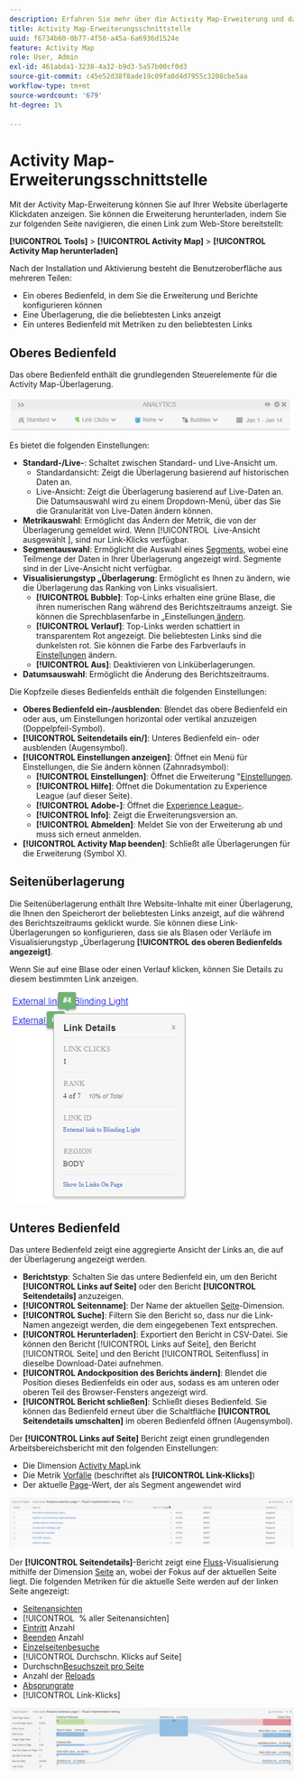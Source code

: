 ```yaml
---
description: Erfahren Sie mehr über die Activity Map-Erweiterung und das Navigieren in ihrer Benutzeroberfläche.
title: Activity Map-Erweiterungsschnittstelle
uuid: f6734b60-0b77-4f50-a45a-6a6936d1524e
feature: Activity Map
role: User, Admin
exl-id: 461abda1-3238-4a32-b9d3-5a57b00cf0d3
source-git-commit: c45e52d38f8ade19c09fa0d4d7955c3208cbe5aa
workflow-type: tm+mt
source-wordcount: '679'
ht-degree: 1%

---
```


# Activity Map-Erweiterungsschnittstelle

Mit der Activity Map-Erweiterung können Sie auf Ihrer Website überlagerte Klickdaten anzeigen. Sie können die Erweiterung herunterladen, indem Sie zur folgenden Seite navigieren, die einen Link zum Web-Store bereitstellt:

**[!UICONTROL Tools]** > **[!UICONTROL Activity Map]** > **[!UICONTROL Activity Map herunterladen]**

Nach der Installation und Aktivierung besteht die Benutzeroberfläche aus mehreren Teilen:

* Ein oberes Bedienfeld, in dem Sie die Erweiterung und Berichte konfigurieren können
* Eine Überlagerung, die die beliebtesten Links anzeigt
* Ein unteres Bedienfeld mit Metriken zu den beliebtesten Links

## Oberes Bedienfeld

Das obere Bedienfeld enthält die grundlegenden Steuerelemente für die Activity Map-Überlagerung.

![Überlagerung](../assets/overlay.png)

Es bietet die folgenden Einstellungen:

* **Standard-/Live-**: Schaltet zwischen Standard- und Live-Ansicht um.
   * Standardansicht: Zeigt die Überlagerung basierend auf historischen Daten an.
   * Live-Ansicht: Zeigt die Überlagerung basierend auf Live-Daten an. Die Datumsauswahl wird zu einem Dropdown-Menü, über das Sie die Granularität von Live-Daten ändern können.
* **Metrikauswahl**: Ermöglicht das Ändern der Metrik, die von der Überlagerung gemeldet wird. Wenn [!UICONTROL &#x200B; Live-Ansicht ausgewählt &#x200B;], sind nur Link-Klicks verfügbar.
* **Segmentauswahl**: Ermöglicht die Auswahl eines [Segments](/help/components/segmentation/seg-overview.md), wobei eine Teilmenge der Daten in Ihrer Überlagerung angezeigt wird. Segmente sind in der Live-Ansicht nicht verfügbar.
* **Visualisierungstyp „Überlagerung**: Ermöglicht es Ihnen zu ändern, wie die Überlagerung das Ranking von Links visualisiert.
   * **[!UICONTROL Bubble]**: Top-Links erhalten eine grüne Blase, die ihren numerischen Rang während des Berichtszeitraums anzeigt. Sie können die Sprechblasenfarbe in „Einstellungen[ ändern](settings.md).
   * **[!UICONTROL Verlauf]**: Top-Links werden schattiert in transparentem Rot angezeigt. Die beliebtesten Links sind die dunkelsten rot. Sie können die Farbe des Farbverlaufs in [Einstellungen](settings.md) ändern.
   * **[!UICONTROL Aus]**: Deaktivieren von Linküberlagerungen.
* **Datumsauswahl**: Ermöglicht die Änderung des Berichtszeitraums.

Die Kopfzeile dieses Bedienfelds enthält die folgenden Einstellungen:

* **Oberes Bedienfeld ein-/ausblenden**: Blendet das obere Bedienfeld ein oder aus, um Einstellungen horizontal oder vertikal anzuzeigen (Doppelpfeil-Symbol).
* **[!UICONTROL Seitendetails ein/]**: Unteres Bedienfeld ein- oder ausblenden (Augensymbol).
* **[!UICONTROL Einstellungen anzeigen]**: Öffnet ein Menü für Einstellungen, die Sie ändern können (Zahnradsymbol):
   * **[!UICONTROL Einstellungen]**: Öffnet die Erweiterung &quot;[Einstellungen](settings.md).
   * **[!UICONTROL Hilfe]**: Öffnet die Dokumentation zu Experience League (auf dieser Seite).
   * **[!UICONTROL Adobe-]**: Öffnet die [Experience League-](https://experienceleaguecommunities.adobe.com/?profile.language=de).
   * **[!UICONTROL Info]**: Zeigt die Erweiterungsversion an.
   * **[!UICONTROL Abmelden]**: Meldet Sie von der Erweiterung ab und muss sich erneut anmelden.
* **[!UICONTROL Activity Map beenden]**: Schließt alle Überlagerungen für die Erweiterung (Symbol X).

## Seitenüberlagerung

Die Seitenüberlagerung enthält Ihre Website-Inhalte mit einer Überlagerung, die Ihnen den Speicherort der beliebtesten Links anzeigt, auf die während des Berichtszeitraums geklickt wurde. Sie können diese Link-Überlagerungen so konfigurieren, dass sie als Blasen oder Verläufe im Visualisierungstyp „Überlagerung **[!UICONTROL des oberen Bedienfelds angezeigt]**.

Wenn Sie auf eine Blase oder einen Verlauf klicken, können Sie Details zu diesem bestimmten Link anzeigen.

![Link-Blase](../assets/link-bubble.png)

## Unteres Bedienfeld

Das untere Bedienfeld zeigt eine aggregierte Ansicht der Links an, die auf der Überlagerung angezeigt werden.

* **Berichtstyp**: Schalten Sie das untere Bedienfeld ein, um den Bericht **[!UICONTROL Links auf Seite]** oder den Bericht **[!UICONTROL Seitendetails]** anzuzeigen.
* **[!UICONTROL Seitenname]**: Der Name der aktuellen [Seite](/help/components/dimensions/page.md)-Dimension.
* **[!UICONTROL Suche]**: Filtern Sie den Bericht so, dass nur die Link-Namen angezeigt werden, die dem eingegebenen Text entsprechen.
* **[!UICONTROL Herunterladen]**: Exportiert den Bericht in CSV-Datei. Sie können den Bericht [!UICONTROL Links auf Seite], den Bericht [!UICONTROL Seite] und den Bericht [!UICONTROL Seitenfluss] in dieselbe Download-Datei aufnehmen.
* **[!UICONTROL Andockposition des Berichts ändern]**: Blendet die Position dieses Bedienfelds ein oder aus, sodass es am unteren oder oberen Teil des Browser-Fensters angezeigt wird.
* **[!UICONTROL Bericht schließen]**: Schließt dieses Bedienfeld. Sie können das Bedienfeld erneut über die Schaltfläche **[!UICONTROL Seitendetails umschalten]** im oberen Bedienfeld öffnen (Augensymbol).

Der **[!UICONTROL Links auf Seite]** Bericht zeigt einen grundlegenden Arbeitsbereichsbericht mit den folgenden Einstellungen:

* Die Dimension [Activity Map](/help/components/dimensions/activity-map-link.md)Link
* Die Metrik [Vorfälle](/help/components/metrics/occurrences.md) (beschriftet als **[!UICONTROL Link-Klicks]**)
* Der aktuelle [Page](/help/components/dimensions/page.md)-Wert, der als Segment angewendet wird

![Links im Seitenbedienfeld](../assets/links-on-page.png)

Der **[!UICONTROL Seitendetails]**-Bericht zeigt eine [Fluss](/help/analyze/analysis-workspace/visualizations/c-flow/flow.md)-Visualisierung mithilfe der Dimension [Seite](/help/components/dimensions/page.md) an, wobei der Fokus auf der aktuellen Seite liegt. Die folgenden Metriken für die aktuelle Seite werden auf der linken Seite angezeigt:

* [Seitenansichten](/help/components/metrics/page-views.md)
* [!UICONTROL &#x200B; % aller Seitenansichten]
* [Eintritt](/help/components/metrics/entries.md) Anzahl
* [Beenden](/help/components/metrics/exits.md) Anzahl
* [Einzelseitenbesuche](/help/components/metrics/single-page-visits.md)
* [!UICONTROL Durchschn. Klicks auf Seite]
* Durchschn[Besuchszeit pro Seite](/help/components/metrics/time-spent.md)
* Anzahl der [Reloads](/help/components/metrics/reloads.md)
* [Absprungrate](/help/components/metrics/bounce-rate.md)
* [!UICONTROL Link-Klicks]

![Seitendetails](../assets/page-details.png)
